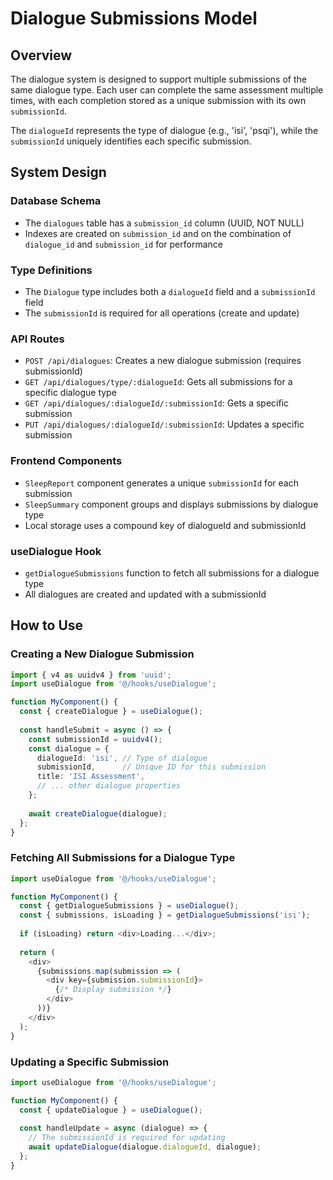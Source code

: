 # Dialogue Submissions Model

## Overview

The dialogue system is designed to support multiple submissions of the same dialogue type. Each user can complete the same assessment multiple times, with each completion stored as a unique submission with its own `submissionId`.

The `dialogueId` represents the type of dialogue (e.g., 'isi', 'psqi'), while the `submissionId` uniquely identifies each specific submission.

## System Design

### Database Schema

- The `dialogues` table has a `submission_id` column (UUID, NOT NULL)
- Indexes are created on `submission_id` and on the combination of `dialogue_id` and `submission_id` for performance

### Type Definitions

- The `Dialogue` type includes both a `dialogueId` field and a `submissionId` field
- The `submissionId` is required for all operations (create and update)

### API Routes

- `POST /api/dialogues`: Creates a new dialogue submission (requires submissionId)
- `GET /api/dialogues/type/:dialogueId`: Gets all submissions for a specific dialogue type
- `GET /api/dialogues/:dialogueId/:submissionId`: Gets a specific submission
- `PUT /api/dialogues/:dialogueId/:submissionId`: Updates a specific submission

### Frontend Components

- `SleepReport` component generates a unique `submissionId` for each submission
- `SleepSummary` component groups and displays submissions by dialogue type
- Local storage uses a compound key of dialogueId and submissionId

### useDialogue Hook

- `getDialogueSubmissions` function to fetch all submissions for a dialogue type
- All dialogues are created and updated with a submissionId

## How to Use

### Creating a New Dialogue Submission

```typescript
import { v4 as uuidv4 } from 'uuid';
import useDialogue from '@/hooks/useDialogue';

function MyComponent() {
  const { createDialogue } = useDialogue();
  
  const handleSubmit = async () => {
    const submissionId = uuidv4();
    const dialogue = {
      dialogueId: 'isi', // Type of dialogue
      submissionId,      // Unique ID for this submission
      title: 'ISI Assessment',
      // ... other dialogue properties
    };
    
    await createDialogue(dialogue);
  };
}
```

### Fetching All Submissions for a Dialogue Type

```typescript
import useDialogue from '@/hooks/useDialogue';

function MyComponent() {
  const { getDialogueSubmissions } = useDialogue();
  const { submissions, isLoading } = getDialogueSubmissions('isi');
  
  if (isLoading) return <div>Loading...</div>;
  
  return (
    <div>
      {submissions.map(submission => (
        <div key={submission.submissionId}>
          {/* Display submission */}
        </div>
      ))}
    </div>
  );
}
```

### Updating a Specific Submission

```typescript
import useDialogue from '@/hooks/useDialogue';

function MyComponent() {
  const { updateDialogue } = useDialogue();
  
  const handleUpdate = async (dialogue) => {
    // The submissionId is required for updating
    await updateDialogue(dialogue.dialogueId, dialogue);
  };
}
``` 